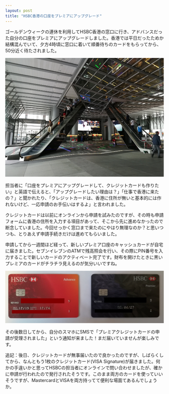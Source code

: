 ```yaml
---
layout: post
title: "HSBC香港の口座をプレミアにアップグレード"
---
```

ゴールデンウィークの連休を利用してHSBC香港の窓口に行き、アドバンスだった自分の口座をプレミアにアップグレードしました。香港では平日だったためか結構混んでいて、夕方4時頃に窓口に着いて順番待ちのカードをもらってから、50分近く待たされました。

![HSBC香港](/assets/img/HSBC-HongKong.jpg)

担当者に「口座をプレミアにアップグレードして、クレジットカードも作りたい」と英語で伝えると、「アップグレードしたい理由は？」「仕事で香港に来たの？」と聞かれたり、「クレジットカードは、香港に住所が無いと基本的には作れないけど、一応申請のお手伝いはするよ」と言われました。

クレジットカードは以前にオンラインから申請を試みたのですが、その時も申請フォームに香港の住所を入力する項目があって、そこから先に進めなかったので断念していました。今回せっかく窓口まで来たのにやはり無理なのか？と思いつつも、とりあえず申請手続きだけは進めてもらいました。

申請してから一週間ほど経って、新しいプレミア口座のキャッシュカードが自宅に届きました。セブンイレブンのATMで残高照会を行い、その際にPIN番号を入力することで新しいカードのアクティベート完了です。財布を開けたときに黒いプレミアのカードがチラチラ見えるのが気分いいですね。

![HSBC香港](/assets/img/HSBC-AdvancePremier.jpg)

その後数日してから、自分のスマホにSMSで「プレミアクレジットカードの申請が受理されました」という通知が来ました！まだ届いていませんが楽しみです。

追記：後日、クレジットカードが無事届いたので良かったのですが、しばらくしてから、なんともう1枚のクレジットカード(VISA Signature)が届きました。何かの手違いかと思ってHSBCの担当者にオンラインで問い合わせましたが、確かに申請が行われたので発行されたそうです。このまま両方のカードを使っていいそうですが、MastercardとVISAを両方持ってて便利な場面てあるんでしょうか。